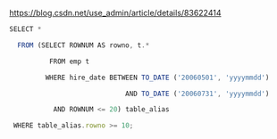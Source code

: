 https://blog.csdn.net/use_admin/article/details/83622414

```javascript
SELECT *

  FROM (SELECT ROWNUM AS rowno, t.*

          FROM emp t

         WHERE hire_date BETWEEN TO_DATE ('20060501', 'yyyymmdd')

                             AND TO_DATE ('20060731', 'yyyymmdd')

           AND ROWNUM <= 20) table_alias

 WHERE table_alias.rowno >= 10;

```

